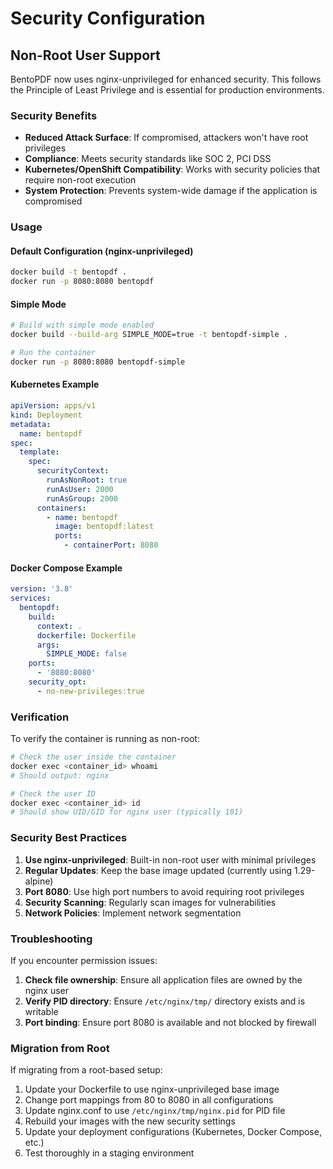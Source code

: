 # Security Configuration

## Non-Root User Support

BentoPDF now uses nginx-unprivileged for enhanced security. This follows the Principle of Least Privilege and is essential for production environments.

### Security Benefits

- **Reduced Attack Surface**: If compromised, attackers won't have root privileges
- **Compliance**: Meets security standards like SOC 2, PCI DSS
- **Kubernetes/OpenShift Compatibility**: Works with security policies that require non-root execution
- **System Protection**: Prevents system-wide damage if the application is compromised

### Usage

#### Default Configuration (nginx-unprivileged)

```bash
docker build -t bentopdf .
docker run -p 8080:8080 bentopdf
```

#### Simple Mode

```bash
# Build with simple mode enabled
docker build --build-arg SIMPLE_MODE=true -t bentopdf-simple .

# Run the container
docker run -p 8080:8080 bentopdf-simple
```

#### Kubernetes Example

```yaml
apiVersion: apps/v1
kind: Deployment
metadata:
  name: bentopdf
spec:
  template:
    spec:
      securityContext:
        runAsNonRoot: true
        runAsUser: 2000
        runAsGroup: 2000
      containers:
        - name: bentopdf
          image: bentopdf:latest
          ports:
            - containerPort: 8080
```

#### Docker Compose Example

```yaml
version: '3.8'
services:
  bentopdf:
    build:
      context: .
      dockerfile: Dockerfile
      args:
        SIMPLE_MODE: false
    ports:
      - '8080:8080'
    security_opt:
      - no-new-privileges:true
```

### Verification

To verify the container is running as non-root:

```bash
# Check the user inside the container
docker exec <container_id> whoami
# Should output: nginx

# Check the user ID
docker exec <container_id> id
# Should show UID/GID for nginx user (typically 101)
```

### Security Best Practices

1. **Use nginx-unprivileged**: Built-in non-root user with minimal privileges
2. **Regular Updates**: Keep the base image updated (currently using 1.29-alpine)
3. **Port 8080**: Use high port numbers to avoid requiring root privileges
4. **Security Scanning**: Regularly scan images for vulnerabilities
5. **Network Policies**: Implement network segmentation

### Troubleshooting

If you encounter permission issues:

1. **Check file ownership**: Ensure all application files are owned by the nginx user
2. **Verify PID directory**: Ensure `/etc/nginx/tmp/` directory exists and is writable
3. **Port binding**: Ensure port 8080 is available and not blocked by firewall

### Migration from Root

If migrating from a root-based setup:

1. Update your Dockerfile to use nginx-unprivileged base image
2. Change port mappings from 80 to 8080 in all configurations
3. Update nginx.conf to use `/etc/nginx/tmp/nginx.pid` for PID file
4. Rebuild your images with the new security settings
5. Update your deployment configurations (Kubernetes, Docker Compose, etc.)
6. Test thoroughly in a staging environment
